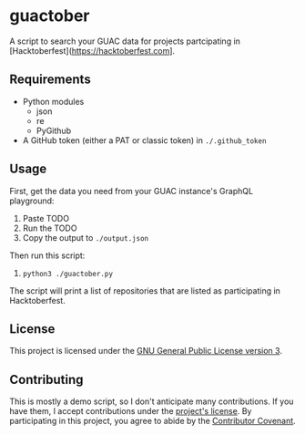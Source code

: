 # guactober

A script to search your GUAC data for projects partcipating in [Hacktoberfest](https://hacktoberfest.com].

## Requirements

* Python modules
    * json
    * re
    * PyGithub
* A GitHub token (either a PAT or classic token) in `./.github_token`

## Usage

First, get the data you need from your GUAC instance's GraphQL playground:

1. Paste TODO
2. Run the TODO
3. Copy the output to `./output.json`

Then run this script:

1. `python3 ./guactober.py`

The script will print a list of repositories that are listed as participating in Hacktoberfest.

## License

This project is licensed under the [GNU General Public License version 3](LICENSE).

## Contributing

This is mostly a demo script, so I don't anticipate many contributions.
If you have them, I accept contributions under the [project's license](LICENSE).
By participating in this project, you agree to abide by the [Contributor Covenant](https://www.contributor-covenant.org/).
